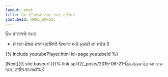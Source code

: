 ```yaml
---
layout: post
title: ਓਮ ਉੱਤਰਾਯਾ ਨਮਹ ੧੦੮ ਟਾਇਮਸ
youtubeId: mRSQ_sPxQ3c
---
```

 
 
 ਓਮ ਭਾਗਾਵਥੇ ਨਮਹ  
 
 -  ਜੋ ਧਨ-ਦੌਲਤ ਦਾਨ ਪ੍ਰਸਿੱਧੀ ਤਿਆਗ ਅਤੇ ਮੁਕਤੀ ਦਾ ਸਰੋਤ ਹੈ 
 
  
 
  
 
 
 
 
 
 


{% include youtubePlayer.html id=page.youtubeId %}
 
[Next]({{ site.baseurl }}{% link  split2/_posts/2015-06-21-ਓਮ ਲੋਕਸਾਰੰਗਾਯਾ ਨਾਮ ੧੦੮ ਟਾਇਮਸ.md%})
 
